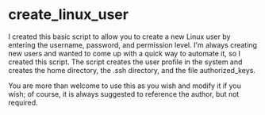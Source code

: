 # create_linux_user
I created this basic script to allow you to create a new Linux user by entering the username, password, and permission level. I'm always creating new users and wanted to come up with a quick way to automate it, so I created this script. The script creates the user profile in the system and creates the home directory, the .ssh directory, and the file authorized_keys. 

You are more than welcome to use this as you wish and modify it if you wish; of course, it is always suggested to reference the author, but not required. 
